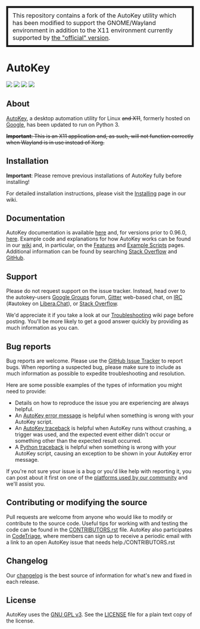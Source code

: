 <table><tr><td style="border: 5px solid; padding: 10px 12px;">This repository contains a fork of the AutoKey utility which has been modified to support the GNOME/Wayland environment in addition to the X11 environment currently supported by <a href="https://github.com/autokey/autokey">the "official" version</a>.</td></tr></table>

# AutoKey

[![](https://img.shields.io/badge/IRC-%23autokey%20on%20Libera.Chat-blue.svg)](https://web.libera.chat/#autokey)
[![](https://badges.gitter.im/autokey/autokey.svg)](https://gitter.im/autokey/autokey "Join the chat at https://gitter.im/autokey/autokey")
[![](http://img.shields.io/badge/stackoverflow-autokey-blue.svg)](https://stackoverflow.com/questions/tagged/autokey "Ask and answer questions on StackOverflow")
[![](https://www.codetriage.com/autokey/autokey/badges/users.svg)](https://www.codetriage.com/autokey/autokey)

## About
[AutoKey](https://github.com/autokey/autokey), a desktop automation utility for Linux <s>and X11</s>, formerly hosted on [Google](https://code.google.com/archive/p/autokey/), has been updated to run on Python 3.

<s><b>Important</b>: This is an X11 application and, as such, will not function correctly when Wayland is in use instead of Xorg.</s>

## Installation
**Important**: Please remove previous installations of AutoKey fully before installing!

For detailed installation instructions, please visit the [Installing](https://github.com/autokey/autokey/wiki/Installing) page in our wiki.


## Documentation
AutoKey documentation is available [here](https://autokey.github.io/index.html) and, for versions prior to 0.96.0, [here](https://autokey.github.io/autokey/index.html). Example code and explanations for how AutoKey works can be found in our [wiki](https://github.com/autokey/autokey/wiki) and, in particular, on the [Features](https://github.com/autokey/autokey/wiki/Features) and [Example Scripts](https://github.com/autokey/autokey/wiki/Example-Scripts) pages. Additional information can be found by searching [Stack Overflow](https://stackoverflow.com/questions/tagged/autokey) and [GitHub](https://github.com/search?l=Python&q=autokey&ref=cmdform&type=Repositories).


## Support
Please do not request support on the issue tracker. Instead, head over to the autokey-users [Google Groups](https://groups.google.com/forum/#!forum/autokey-users) forum, [Gitter](https://gitter.im/autokey/autokey) web-based chat, on [IRC](https://web.libera.chat/#autokey) (#autokey on [Libera.Chat](https://libera.chat/guides/)), or [Stack Overflow](https://stackoverflow.com/questions/tagged/autokey).

We'd appreciate it if you take a look at our [Troubleshooting](https://github.com/autokey/autokey/wiki/Troubleshooting) wiki page before posting. You'll be more likely to get a good answer quickly by providing as much information as you can.

## Bug reports
Bug reports are welcome. Please use the [GitHub Issue Tracker](https://github.com/autokey/autokey/issues) to report bugs. When reporting a suspected bug, please make sure to include as much information as possible to expedite troubleshooting and resolution.

Here are some possible examples of the types of information you might need to provide:

* Details on how to reproduce the issue you are experiencing are always helpful.
* An [AutoKey error message](https://github.com/autokey/autokey/wiki/Troubleshooting#autokey-error-message) is helpful when something is wrong with your AutoKey script.
* An [AutoKey traceback](https://github.com/autokey/autokey/wiki/Troubleshooting#autokey-traceback) is helpful when AutoKey runs without crashing, a trigger was used, and the expected event either didn't occur or something other than the expected result occurred.
* A [Python traceback](https://github.com/autokey/autokey/wiki/Troubleshooting#python-traceback) is helpful when something is wrong with your AutoKey script, causing an exception to be shown in your AutoKey error message.

If you're not sure your issue is a bug or you'd like help with reporting it, you can post about it first on one of the [platforms used by our community](https://github.com/autokey/autokey/wiki/Community) and we'll assist you.

## Contributing or modifying the source
Pull requests are welcome from anyone who would like to modify or contribute to the source code. Useful tips for working with and testing the code can be found in the [CONTRIBUTORS.rst](https://github.com/autokey/autokey/blob/master/CONTRIBUTORS.rst) file. AutoKey also participates in [CodeTriage](https://www.codetriage.com/autokey/autokey), where members can sign up to receive a periodic email with a link to an open AutoKey issue that needs help./CONTRIBUTORS.rst

## Changelog
Our [changelog](https://github.com/autokey/autokey/blob/master/CHANGELOG.rst) is the best source of information for what's new and fixed in each release.

## License
AutoKey uses the [GNU GPL v3](https://www.gnu.org/licenses/gpl-3.0.html). See the [LICENSE](https://github.com/autokey/autokey/blob/master/LICENSE) file for a plain text copy of the license.
